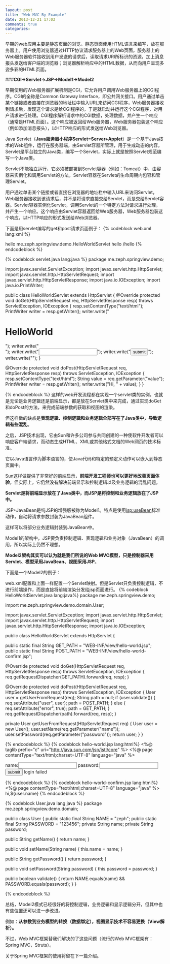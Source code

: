 ```yaml
---
layout: post
title: "Web MVC By Example"
date: 2013-12-21 17:03
comments: true
categories:
---
```

早期的web应用主要是静态页面的浏览。静态页面使用HTML语言来编写，放在服务器上。用户使用浏览器通过HTTP协议请求服务器上的Web页面，服务器上的Web服务器软件接收到用户发送的请求后，读取请求URI所标识的资源，加上消息报头发送给客户端的浏览器；浏览器解析响应中的HTML数据，从而向用户呈现多姿多彩的HTML页面。

###**CGI->Servlet->JSP->Model1->Model2**

早期使用的Web服务器扩展机制是CGI，它允许用户调用Web服务器上的CGI程序。CGI的全称是Common Gateway Interface，即公共网关接口。用户通过单击某个链接或者直接在浏览器的地址栏中输入URL来访问CGI程序，Web服务器接收到请求后，发现这个请求是给CGI程序的，于是就启动并运行这个CGI程序，对用户请求进行处理。CGI程序解析请求中的CGI数据，处理数据，并产生一个响应（通常是HTML页面）。这个响应被返回给Web服务器，Web服务器包装这个响应（例如添加消息报头），以HTTP响应的形式发送给Web浏览器。

Java Servlet（**Java服务器小程序Servlet=Server+Applet**）是一个基于Java技术的Web组件，运行在服务器端，由Servlet容器所管理，用于生成动态的内容。Servlet是平台独立的Java类，编写一个Servlet，实际上就是按照Servlet规范编写一个Java类。

Servlet不能独立运行，它必须被部署到Servlet容器（例如：Tomcat）中，由容器来实例化和调用Servlet的方法，Servlet容器在Servlet的生命周期内包容和管理Servlet。

用户通过单击某个链接或者直接在浏览器的地址栏中输入URL来访问Servlet，Web服务器接收到该请求后，并不是将请求直接交给Servlet，而是交给Servlet容器。Servlet容器实例化Servlet，调用Servlet的一个特定方法对请求进行处理，并产生一个响应。这个响应由Servlet容器返回给Web服务器，Web服务器包装这个响应，以HTTP响应的形式发送给Web浏览器。

下面是用servlet编写的get和post请求页面例子：
{% codeblock web.xml lang:xml %}
<?xml version="1.0" encoding="UTF-8"?>
<web-app xmlns="http://java.sun.com/xml/ns/javaee"
         xmlns:xsi="http://www.w3.org/2001/XMLSchema-instance"
         xsi:schemaLocation="http://java.sun.com/xml/ns/javaee
		  http://java.sun.com/xml/ns/javaee/web-app_2_5.xsd"
         version="2.5">

   <servlet>
       <servlet-name>hello</servlet-name>
       <servlet-class>me.zeph.springview.demo.HelloWorldServlet</servlet-class>
   </servlet>

   <servlet-mapping>
       <servlet-name>hello</servlet-name>
       <url-pattern>/hello</url-pattern>
   </servlet-mapping>

</web-app>
{% endcodeblock %}

{% codeblock servlet.java lang:java %}
package me.zeph.springview.demo;

import javax.servlet.ServletException;
import javax.servlet.http.HttpServlet;
import javax.servlet.http.HttpServletRequest;
import javax.servlet.http.HttpServletResponse;
import java.io.IOException;
import java.io.PrintWriter;

public class HelloWorldServlet extends HttpServlet {
	@Override
	protected void doGet(HttpServletRequest req, HttpServletResponse resp) throws ServletException, IOException {
		resp.setContentType("text/html");
		PrintWriter writer = resp.getWriter();
		writer.write("<h1>HelloWorld</h1>");
		writer.write("<form action='hello' method='post'>");
		writer.write("<input type='text' name='value'>");
		writer.write("<input type='submit' value='submit'>");
		writer.write("<form/>");
	}

   @Override
	protected void doPost(HttpServletRequest req, HttpServletResponse resp) throws ServletException, IOException {
		resp.setContentType("text/html");
		String value = req.getParameter("value");
		PrintWriter writer = resp.getWriter();
		writer.write("Hi, " + value);
	}
}

{% endcodeblock %}
这样的web开发流程都在实现一个servlet类的实例。也就是无论是业务逻辑还是前端显示，都是放在Servlet类中来完成，通过实现doGet和doPost的方法，来完成前端参数的获取和视图的渲染。

但这样做的缺点是**表现逻辑、控制逻辑和业务逻辑全部写在了Java类中，导致逻辑有些混乱**。

之后，JSP技术出现，它由Sun和许多公司参与共同创建的一种使软件开发者可以响应客户端请求，而动态生成HTML、XML或其他格式文档的Web网页的技术标准。

它以Java语言作为脚本语言的，使Java代码和特定的预定义动作可以嵌入到静态页面中。

Sun这样做提供了非常好的前端显示，**前端开发工程师也可以更好地改善页面体验**，但实际上，它仍然没有解决前端显示和控制逻辑以及业务逻辑的混乱问题。

**Servlet是将前端显示放在了Java类中，而JSP是将控制和业务逻辑放在了JSP中。**

JSP+JavaBean是纯JSP的增强版被称为Model1。特点是使用<jsp:useBean>标准动作，自动将请求参数封装为JavaBean组件。

这样可以将部分业务逻辑封装到JavaBean中。

Model1的架构中，JSP要负责控制逻辑、表现逻辑和业务对象（JavaBean）的调用，所以实际上仍然不理想。

**Model2架构其实可以认为就是我们所说的Web MVC模型，只是控制器采用Servlet、模型采用JavaBean、视图采用JSP**。

下面是一个Model2的例子：

web.xml配置和上面一样配置一个Servlet映射。但是Servlet只负责控制逻辑，不进行前端操作，而是直接将前端渲染分发给jsp页面进行。
{% codeblock HelloWorldServlet.java lang:java%}
package me.zeph.springview.demo;

import me.zeph.springview.demo.domain.User;

import javax.servlet.ServletException;
import javax.servlet.http.HttpServlet;
import javax.servlet.http.HttpServletRequest;
import javax.servlet.http.HttpServletResponse;
import java.io.IOException;

public class HelloWorldServlet extends HttpServlet {

   public static final String GET_PATH = "WEB-INF/view/hello-world.jsp";
   public static final String POST_PATH = "WEB-INF/view/hello-world-confirm.jsp";

   @Override
   protected void doGet(HttpServletRequest req, HttpServletResponse resp) throws ServletException, IOException {
	   req.getRequestDispatcher(GET_PATH).forward(req, resp);
   }

   @Override
   protected void doPost(HttpServletRequest req, HttpServletResponse resp) throws ServletException, IOException {
   	   User user = getUserFromRequest(req);
	   String path = null;
	   if (user.validate()) {
	      req.setAttribute("user", user);
	      path = POST_PATH;
	   } else {
		  req.setAttribute("error", true);
		  path = GET_PATH;
	   }
	   req.getRequestDispatcher(path).forward(req, resp);
   }

   private User getUserFromRequest(HttpServletRequest req) {
	   User user = new User();
	   user.setName(req.getParameter("name"));
	   user.setPassword(req.getParameter("password"));
	   return user;
   }
}

{% endcodeblock %}
{% codeblock hello-world.jsp lang:html%}
<%@ taglib prefix="c" uri="http://java.sun.com/jsp/jstl/core" %>
<%@ page contentType="text/html;charset=UTF-8" language="java" %>
<html>
<head>
    <title>hello world</title>
</head>
<body>
<form action="helloWorld" method="post">
    <label for="name">name:</label><input type="text" id="name" name="name">
    <label for="password">password:</label><input type="password" id="password" name="password">
    <input type="submit" value="submit">
    <c:if test="${error}">
        login failed
    </c:if>
</form>
</body>
</html>
{% endcodeblock %}
{% codeblock hello-world-confirm.jsp lang:html%}
<%@ page contentType="text/html;charset=UTF-8" language="java" %>
<html>
<head>
    <title>helloWorldConfirm</title>
</head>
<body>
hi,${user.name}
</body>
</html>
{% endcodeblock %}

{% codeblock User.java lang:java %}
package me.zeph.springview.demo.domain;

public class User {
	public static final String NAME = "zeph";
	public static final String PASSWORD = "123456";
	private String name;
	private String password;

   public String getName() {
		return name;
	}

   public void setName(String name) {
		this.name = name;
	}

   public String getPassword() {
		return password;
	}

   public void setPassword(String password) {
		this.password = password;
	}

   public boolean validate() {
		return NAME.equals(name) && PASSWORD.equals(password);
	}
}

{% endcodeblock %}

总结，Model2模式已经很好的将控制逻辑，业务逻辑和显示逻辑分开，但其中也有些位置还可以进一步改进。

例如：**从参数到业务模型的转换（数据绑定），视图显示技术不容易更换（View解析）。**

不过，Web MVC框架替我们解决的了这些问题（流行的Web MVC框架有：Spring MVC，Struts）。

关于Spring MVC框架的使用将留在下一篇介绍。
